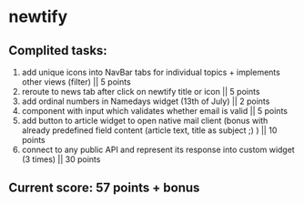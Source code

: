 # newtify

## Complited tasks:
1. add unique icons into NavBar tabs for individual topics + implements other views (filter) || 5 points
2. reroute to news tab after click on newtify title or icon || 5 points
3. add ordinal numbers in Namedays widget (13th of July) || 2 points
4. component with input which validates whether email is valid || 5 points
5. add button to article widget to open native mail client (bonus with already predefined field content (article text, title as subject ;) ) || 10 points
6. connect to any public API and represent its response into custom widget (3 times) || 30 points

## Current score: 57 points + bonus

